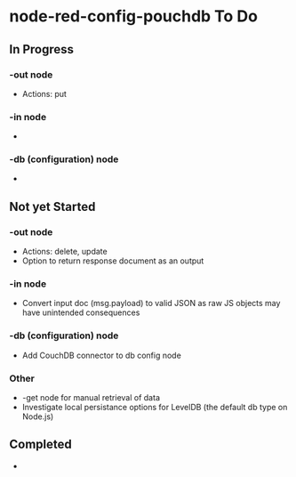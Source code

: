 # node-red-config-pouchdb To Do

## In Progress

### -out node

* Actions: put

### -in node

* 

### -db (configuration) node

* 


## Not yet Started

### -out node

* Actions: delete, update
* Option to return response document as an output

### -in node

* Convert input doc (msg.payload) to valid JSON as raw JS objects may have unintended consequences

### -db (configuration) node

* Add CouchDB connector to db config node

### Other

* -get node for manual retrieval of data
* Investigate local persistance options for LevelDB (the default db type on Node.js)

## Completed

* 
